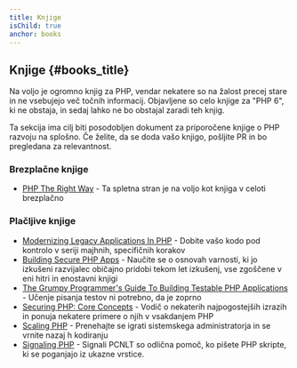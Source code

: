 ```yaml
---
title: Knjige
isChild: true
anchor: books
---
```


## Knjige {#books_title}

Na voljo je ogromno knjig za PHP, vendar nekatere so na žalost precej stare in ne
vsebujejo več točnih informacij. Objavljene so celo knjige za "PHP 6",
ki ne obstaja, in sedaj lahko ne bo obstajal zaradi teh knjig.

Ta sekcija ima cilj biti posodobljen dokument za priporočene knjige o PHP
razvoju na splošno. Če želite, da se doda vašo knjigo, pošljite PR in
bo pregledana za relevantnost.

### Brezplačne knjige

* [PHP The Right Way](https://leanpub.com/phptherightway/) - Ta spletna stran je
na voljo kot knjiga v celoti brezplačno

### Plačljive knjige

* [Modernizing Legacy Applications In PHP](https://leanpub.com/mlaphp) - Dobite
vašo kodo pod kontrolo v seriji majhnih, specifičnih korakov
* [Building Secure PHP Apps](https://leanpub.com/buildingsecurephpapps) - Naučite se o osnovah varnosti, ki jo izkušeni razvijalec običajno pridobi tekom let izkušenj, vse zgoščene v eni hitri in enostavni knjigi
* [The Grumpy Programmer's Guide To Building Testable PHP Applications](https://leanpub.com/grumpy-testing) - Učenje pisanja testov ni potrebno, da je zoprno
* [Securing PHP: Core Concepts](https://leanpub.com/securingphp-coreconcepts) - Vodič o nekaterih najpogostejših izrazih in ponuja nekatere primere o njih v vsakdanjem PHP
* [Scaling PHP](https://leanpub.com/scalingphp) - Prenehajte se igrati sistemskega administratorja in se vrnite nazaj h kodiranju
* [Signaling PHP](https://leanpub.com/signalingphp) - Signali PCNLT so odlična pomoč, ko pišete PHP skripte, ki se poganjajo iz ukazne vrstice.

